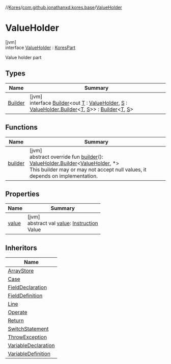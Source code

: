 //[Kores](../../../index.md)/[com.github.jonathanxd.kores.base](../index.md)/[ValueHolder](index.md)

# ValueHolder

[jvm]\
interface [ValueHolder](index.md) : [KoresPart](../../com.github.jonathanxd.kores/-kores-part/index.md)

Value holder part

## Types

| Name | Summary |
|---|---|
| [Builder](-builder/index.md) | [jvm]<br>interface [Builder](-builder/index.md)<out [T](-builder/index.md) : [ValueHolder](index.md), [S](-builder/index.md) : [ValueHolder.Builder](-builder/index.md)<[T](-builder/index.md), [S](-builder/index.md)>> : [Builder](../../com.github.jonathanxd.kores.builder/-builder/index.md)<[T](-builder/index.md), [S](-builder/index.md)> |

## Functions

| Name | Summary |
|---|---|
| [builder](builder.md) | [jvm]<br>abstract override fun [builder](builder.md)(): [ValueHolder.Builder](-builder/index.md)<[ValueHolder](index.md), *><br>This builder may or may not accept null values, it depends on implementation. |

## Properties

| Name | Summary |
|---|---|
| [value](value.md) | [jvm]<br>abstract val [value](value.md): [Instruction](../../com.github.jonathanxd.kores/-instruction/index.md)<br>Value |

## Inheritors

| Name |
|---|
| [ArrayStore](../-array-store/index.md) |
| [Case](../-case/index.md) |
| [FieldDeclaration](../-field-declaration/index.md) |
| [FieldDefinition](../-field-definition/index.md) |
| [Line](../-line/index.md) |
| [Operate](../-operate/index.md) |
| [Return](../-return/index.md) |
| [SwitchStatement](../-switch-statement/index.md) |
| [ThrowException](../-throw-exception/index.md) |
| [VariableDeclaration](../-variable-declaration/index.md) |
| [VariableDefinition](../-variable-definition/index.md) |
